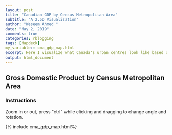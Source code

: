 ```yaml
---
layout: post
title: "Canadian GDP by Census Metropolitan Area"
subtitle: "A 2.5D Visualization"
author: "Weseem Ahmed "
date: "May 2, 2019"
comments: true
categories: rblogging
tags: [Mapdeck]
my_variable:: cma_gdp_map.html
excerpt: Here I visualize what Canada's urban centres look like based on their GDPs with a 2.5D bar graph.
output: html_document 
---
```


## Gross Domestic Product by Census Metropolitan Area

### Instructions
Zoom in or out, press "ctrl" while clicking and dragging to change angle and rotation.

{% include cma_gdp_map.html%}
